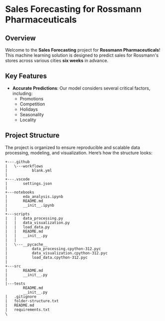 # **Sales Forecasting for Rossmann Pharmaceuticals**

## **Overview**
Welcome to the **Sales Forecasting** project for **Rossmann Pharmaceuticals**! This machine learning solution is designed to predict sales for Rossmann's stores across various cities **six weeks** in advance. 

## **Key Features**
- **Accurate Predictions**: Our model considers several critical factors, including:
  - Promotions
  - Competition
  - Holidays
  - Seasonality
  - Locality

## **Project Structure**
The project is organized to ensure reproducible and scalable data processing, modeling, and visualization. Here’s how the structure looks:

```
+---.github
|   \---workflows
|           blank.yml
|                        
+---.vscode
|       settings.json
|       
+---notebooks
|       eda_analysis.ipynb
|       README.md
|       __init__.ipynb
|                         
+---scripts
|   |   data_processing.py
|   |   data_visualization.py
|   |   load_data.py
|   |   README.md
|   |   __init__.py
|   |   
|   \---__pycache__
|           data_processing.cpython-312.pyc
|           data_visualization.cpython-312.pyc
|           load_data.cpython-312.pyc
|           
+---src
|       README.md
|       __init__.py
|       
|---tests
        README.md
        __init__.py
|   .gitignore
|   folder-structure.txt
|   README.md
|   requirements.txt
\  
```